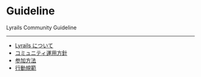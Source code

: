 # Guideline

Lyrails Community Guideline

----

- [Lyrails について](./guide/lyrails.md)
- [コミュニティ運用方針](./guide/community.md)
- [参加方法](./guide/join.md)
- [行動規範](https://github.com/lyralis/code-of-conduct/blob/main/CODE_OF_CONDUCT.md)
